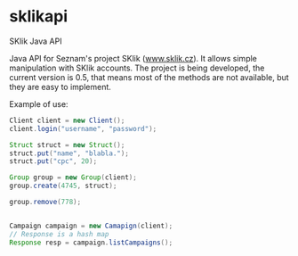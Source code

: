 sklikapi
========

SKlik Java API

Java API for Seznam's project SKlik (www.sklik.cz). It allows simple manipulation with SKlik accounts.
The project is being developed, the current version is 0.5, that means most of the methods are not available, but they are easy to implement.

Example of use:

``` java
Client client = new Client();
client.login("username", "password");

Struct struct = new Struct();
struct.put("name", "blabla.");
struct.put("cpc", 20);

Group group = new Group(client);
group.create(4745, struct);

group.remove(778);


Campaign campaign = new Camapign(client);
// Response is a hash map
Response resp = campaign.listCampaigns();

```
